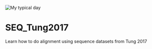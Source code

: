 
![My typical day](https://littleanimalgifs.tumblr.com/post/83264070729/dailyanimals-x)

# SEQ_Tung2017
Learn how to do alignment using sequence datasets from Tung 2017
